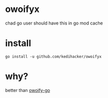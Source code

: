# owoifyx
chad go user should have this in go mod cache
# install 
```go install -u github.com/kedihacker/owoifyx```
# why?
better than [owoify-go](https://pkg.go.dev/github.com/deadshot465/owoify-go#section-readme)
